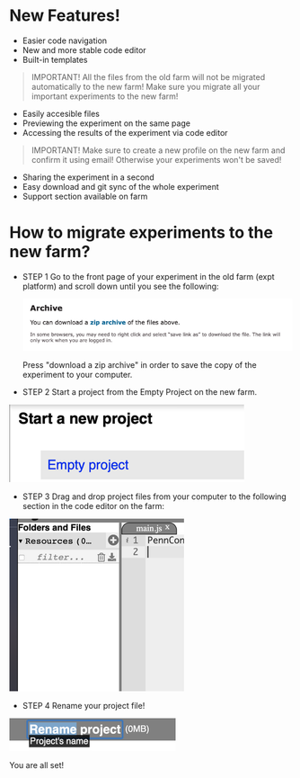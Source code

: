 
# New Features!

  - Easier code navigation
  - New and more stable code editor
  - Built-in templates


   > IMPORTANT!
> All the files from the old farm will not be migrated automatically to the new farm!
> Make sure you migrate all your important experiments to the new farm!

  - Easily accesible files
  - Previewing the experiment on the same page
  - Accessing the results of the experiment via code editor
  
   > IMPORTANT!
> Make sure to create a new profile on the new farm and confirm it using email!
> Otherwise your experiments won't be saved!

  - Sharing the experiment in a second
  - Easy download and git sync of the whole experiment
  - Support section available on farm
 
# How to migrate experiments to the new farm?

  - STEP 1
    Go to the front page of your experiment in the old farm (expt platform) and scroll down until you see the following:
    
    ![alt text](https://github.com/PennController/penncontroller.github.io/blob/master/assets/images/new1.png)

    Press "download a zip archive" in order to save the copy of the experiment to your computer.
   
   - STEP 2
   Start a project from the Empty Project on the new farm.
   
   ![alt text](https://github.com/PennController/penncontroller.github.io/blob/master/assets/images/new2.png)

  - STEP 3
  Drag and drop project files from your computer to the following section in the code editor on the farm:
 
  ![alt text](https://github.com/PennController/penncontroller.github.io/blob/master/assets/images/new3.png)
   
  - STEP 4
  Rename your project file!
  
  ![alt text](https://github.com/PennController/penncontroller.github.io/blob/master/assets/images/new4.png)

  You are all set!



 
   








